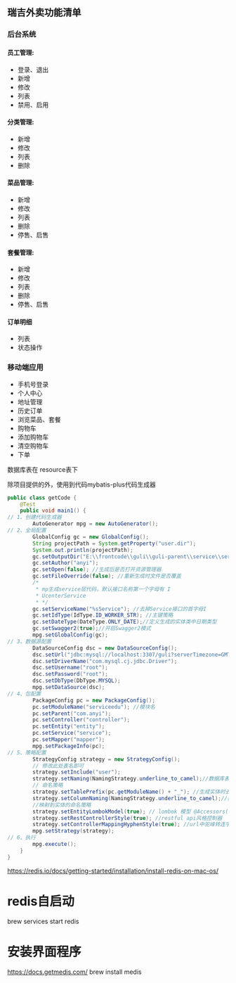 ## 瑞吉外卖功能清单

### 后台系统

#### 员工管理:

- 登录、退出
- 新增
- 修改
- 列表
- 禁用、启用

#### 分类管理:

- 新增
- 修改
- 列表
- 删除

#### 菜品管理:

- 新增
- 修改
- 列表
- 删除
- 停售、启售

#### 套餐管理:

- 新增
- 修改
- 列表
- 删除
- 停售、启售



#### 订单明细

- 列表
- 状态操作

### 移动端应用

- 手机号登录
- 个人中心
- 地址管理
- 历史订单
- 浏览菜品、套餐
- 购物车
- 添加购物车
- 清空购物车
- 下单

数据库表在 resource表下

除项目提供的外，使用到代码mybatis-plus代码生成器

```java
public class getCode {
    @Test
    public void main1() {
// 1、创建代码生成器
        AutoGenerator mpg = new AutoGenerator();
// 2、全局配置
        GlobalConfig gc = new GlobalConfig();
        String projectPath = System.getProperty("user.dir");
        System.out.println(projectPath);
        gc.setOutputDir("E:\\frontcode\\guli\\guli-parent\\service\\service-edu" + "/src/main/java");
        gc.setAuthor("anyi");
        gc.setOpen(false); //生成后是否打开资源管理器
        gc.setFileOverride(false); //重新生成时文件是否覆盖
        /*
         * mp生成service层代码，默认接口名称第一个字母有 I
         * UcenterService
         * */
        gc.setServiceName("%sService"); //去掉Service接口的首字母I
        gc.setIdType(IdType.ID_WORKER_STR); //主键策略
        gc.setDateType(DateType.ONLY_DATE);//定义生成的实体类中日期类型
        gc.setSwagger2(true);//开启Swagger2模式
        mpg.setGlobalConfig(gc);
// 3、数据源配置
        DataSourceConfig dsc = new DataSourceConfig();
        dsc.setUrl("jdbc:mysql://localhost:3307/guli?serverTimezone=GMT%2B8");
        dsc.setDriverName("com.mysql.cj.jdbc.Driver");
        dsc.setUsername("root");
        dsc.setPassword("root");
        dsc.setDbType(DbType.MYSQL);
        mpg.setDataSource(dsc);
// 4、包配置
        PackageConfig pc = new PackageConfig();
        pc.setModuleName("serviceedu"); //模块名
        pc.setParent("com.anyi");
        pc.setController("controller");
        pc.setEntity("entity");
        pc.setService("service");
        pc.setMapper("mapper");
        mpg.setPackageInfo(pc);
// 5、策略配置
        StrategyConfig strategy = new StrategyConfig();
        // 修改此处表名即可
        strategy.setInclude("user");
        strategy.setNaming(NamingStrategy.underline_to_camel);//数据库表映射到实体的
        // 命名策略
        strategy.setTablePrefix(pc.getModuleName() + "_"); //生成实体时去掉表前缀
        strategy.setColumnNaming(NamingStrategy.underline_to_camel);//数据库表字段
        //映射到实体的命名策略
        strategy.setEntityLombokModel(true); // lombok 模型 @Accessors(chain =true) setter链式操作
        strategy.setRestControllerStyle(true); //restful api风格控制器
        strategy.setControllerMappingHyphenStyle(true); //url中驼峰转连字符
        mpg.setStrategy(strategy);
// 6、执行
        mpg.execute();
    }
}

```

https://redis.io/docs/getting-started/installation/install-redis-on-mac-os/
# redis自启动
brew services start redis
# 安装界面程序 
https://docs.getmedis.com/
brew install medis